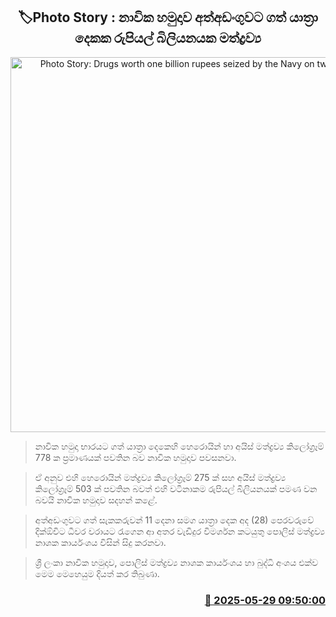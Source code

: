<p align='center'><b><h2 align='center' title='Photo Story: Drugs worth one billion rupees seized by the Navy on two vessels'>🏷Photo Story : නාවික හමුදාව අත්අඩංගුව​ට ගත් යාත්‍රා දෙක​ක රුපියල් බිලියනයක මත්ද්‍රව්‍ය </h2></b></p>
<p align='center'><img src='https://helakuru.sgp1.cdn.digitaloceanspaces.com/esana/images/lib/hjda.jpg' width='600' alt='Photo Story: Drugs worth one billion rupees seized by the Navy on two vessels'></p>

> නාවික හමුදා භාරයට ගත් යාත්‍රා දෙකෙහි හෙරොයින් හා අයිස් මත්ද්‍රව්‍ය කිලෝග්‍රෑම් 778 ක ප්‍රමාණයක් පවතින බව නාවික හමුදාව පවසනවා.

> ඒ අනුව එහි හෙරොයින් මත්ද්‍රව්‍ය කිලෝග්‍රෑම් 275 ක් සහ අයිස් මත්ද්‍රව්‍ය කිලෝග්‍රෑම් 503 ක් පවතින බවත් එහි වටිනාකම රුපියල් බිලියනයක් පමණ වන බවයි නාවික හමුදාව සදහන් කළේ.

> අත්අඩංගුවට ගත් සැකකරුවන් 11 දෙනා සමග යාත්‍රා දෙක අද (28) පෙරවරුවේ දික්ඕවිට ධීවර වරායට රැගෙන ආ අතර වැඩිදුර විමර්ශන කටයුතු පොලිස් මත්ද්‍රව්‍ය නාශක කාර්යංශය විසින් සිදු කරනවා.

> ශ්‍රී ලංකා නාවික හමුදාව, පොලිස් මත්ද්‍රව්‍ය නාශක කාර්යංශය හා බුද්ධි අංශය එක්ව මෙම මෙහෙයුම දියත් කර තිබුණා.



<h3 align='right'><a href='https://www.helakuru.lk/esana/p/110510/'>📅 2025-05-29 09:50:00</a></h3>
